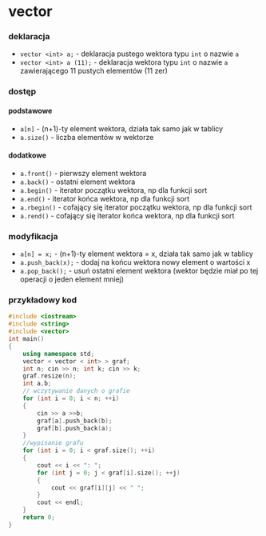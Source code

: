 # vector

### deklaracja
* `vector <int> a;` -  deklaracja pustego wektora typu `int` o nazwie `a`
* `vector <int> a (11);` -  deklaracja wektora typu `int` o nazwie `a` zawierającego 11 pustych elementów (11 zer)

### dostęp

#### podstawowe
* `a[n]` - (n+1)-ty element wektora, działa tak samo jak w tablicy
* `a.size()` - liczba elementów w wektorze

#### dodatkowe
* `a.front()` - pierwszy element wektora
* `a.back()` - ostatni element wektora
* `a.begin()` - iterator początku wektora, np dla funkcji sort
* `a.end()` - iterator końca wektora, np dla funkcji sort
* `a.rbegin()` - cofający się iterator początku wektora, np dla funkcji sort
* `a.rend()` - cofający się iterator końca wektora, np dla funkcji sort

### modyfikacja
* `a[n] = x;` - (n+1)-ty element wektora = x, działa tak samo jak w tablicy
* `a.push_back(x);` - dodaj na końcu wektora nowy element o wartości x
* `a.pop_back();` - usuń ostatni element wektora (wektor będzie miał po tej operacji o jeden element mniej)

### przykładowy kod

```cpp
#include <iostream>
#include <string>
#include <vector>
int main()
{
	using namespace std;
	vector < vector < int> > graf;
	int n; cin >> n; int k; cin >> k;
	graf.resize(n);
	int a,b;
	// wczytywanie danych o grafie
	for (int i = 0; i < n; ++i)
	{
		cin >> a >>b;
		graf[a].push_back(b);
		graf[b].push_back(a);
	}
	//wypisanie grafu
	for (int i = 0; i < graf.size(); ++i)
	{
		cout << i << ": ";
		for (int j = 0; j < graf[i].size(); ++j)
		{
			cout << graf[i][j] << " ";
		}
		cout << endl;
	}
    return 0;
}
```
